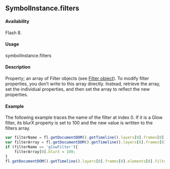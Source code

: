 ## SymbolInstance.filters

#### Availability

Flash 8.

#### Usage

symbolInstance.filters

#### Description

Property; an array of Filter objects (see [Filter object](../Filter_object/filter_summary.md)). To modify filter properties, you don’t write to this array directly. Instead, retrieve the array, set the individual properties, and then set the array to reflect the new properties.

#### Example

The following example traces the name of the filter at index 0. If it is a Glow filter, its blurX property is set to 100 and the new value is written to the filters array.

```javascript
var filterName = fl.getDocumentDOM().getTimeline().layers[0].frames[0].elements[0].filters[0].name; fl.trace(filterName);
var filterArray = fl.getDocumentDOM().getTimeline().layers[0].frames[0].elements[0].filters; 
if (filterName == 'glowFilter'){
    filterArray[0].blurX = 100;
}
fl.getDocumentDOM().getTimeline().layers[0].frames[0].elements[0].filters = filterArray;

```

